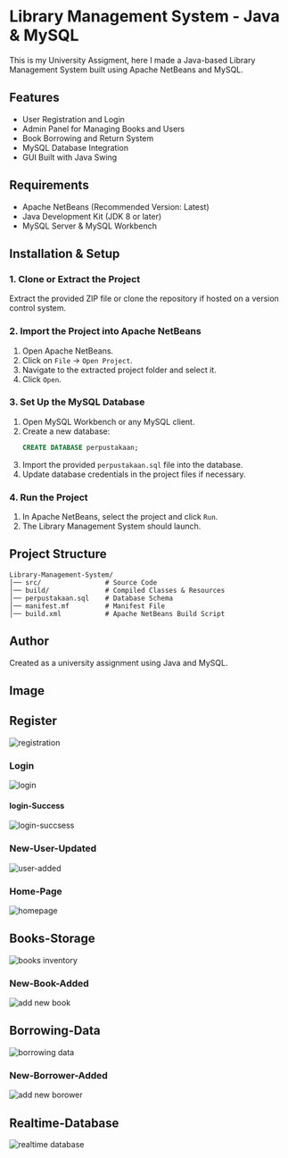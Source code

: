 # Library Management System - Java & MySQL

This is my University Assigment, here I made a Java-based Library Management System built using Apache NetBeans and MySQL.

## Features
- User Registration and Login
- Admin Panel for Managing Books and Users
- Book Borrowing and Return System
- MySQL Database Integration
- GUI Built with Java Swing

## Requirements
- Apache NetBeans (Recommended Version: Latest)
- Java Development Kit (JDK 8 or later)
- MySQL Server & MySQL Workbench

## Installation & Setup
### 1. Clone or Extract the Project
Extract the provided ZIP file or clone the repository if hosted on a version control system.

### 2. Import the Project into Apache NetBeans
1. Open Apache NetBeans.
2. Click on `File` -> `Open Project`.
3. Navigate to the extracted project folder and select it.
4. Click `Open`.

### 3. Set Up the MySQL Database
1. Open MySQL Workbench or any MySQL client.
2. Create a new database:
   ```sql
   CREATE DATABASE perpustakaan;
   ```
3. Import the provided `perpustakaan.sql` file into the database.
4. Update database credentials in the project files if necessary.

### 4. Run the Project
1. In Apache NetBeans, select the project and click `Run`.
2. The Library Management System should launch.

## Project Structure
```
Library-Management-System/
│── src/                # Source Code
│── build/              # Compiled Classes & Resources
│── perpustakaan.sql    # Database Schema
│── manifest.mf         # Manifest File
│── build.xml           # Apache NetBeans Build Script
```

## Author
Created as a university assignment using Java and MySQL.


## Image 

## Register
![registration](https://github.com/user-attachments/assets/fea40695-4a38-4fe0-83a8-c0800be60ebd)

### Login
![login](https://github.com/user-attachments/assets/ea09f2b6-a31b-4b6a-8bca-17bd5f8d4471)

#### login-Success
![login-succsess](https://github.com/user-attachments/assets/0b81fd33-46ab-4b63-a39a-004f525143d2)

### New-User-Updated
![user-added](https://github.com/user-attachments/assets/d0898de8-8292-4dca-aba0-3c8ba5520907)

### Home-Page
![homepage](https://github.com/user-attachments/assets/87521794-1e70-427e-b58b-da9ff17b7052)

## Books-Storage
![books inventory](https://github.com/user-attachments/assets/e5f20546-1bca-46fd-becc-ab6314abe59e)

### New-Book-Added
![add new book ](https://github.com/user-attachments/assets/7dad844c-2d0e-4db9-aa72-074ee9ea24d0)

## Borrowing-Data
![borrowing data](https://github.com/user-attachments/assets/f8fd0088-f313-4a26-bfe8-563ec2c17e84)

### New-Borrower-Added
![add new borower](https://github.com/user-attachments/assets/29cdd6fd-79d1-4b9f-841a-924fc5a88f17)

## Realtime-Database
![realtime database](https://github.com/user-attachments/assets/ef0232da-e70e-43cb-9aac-258eef681773)

